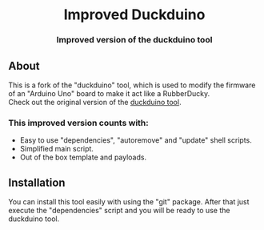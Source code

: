 <h1 align="center">Improved Duckduino</h1>
<h3 align="center">Improved version of the duckduino tool</h3>

<h2>About</h2>

This is a fork of the "duckduino" tool, which is used to modify the firmware of an "Arduino Uno" board to make it act like a RubberDucky.  
Check out the original version of the [duckduino tool](https://github.com/Lacerda53/duckduino).  
<h3>This improved version counts with:</h3>

- Easy to use "dependencies", "autoremove" and "update" shell scripts.
- Simplified main script.
- Out of the box template and payloads.  
<h2>Installation</h2>
You can install this tool easily with using the "git" package.  
After that just execute the "dependencies" script and you will be ready to use the duckduino tool.

